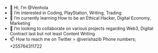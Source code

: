- 👋 Hi, I’m @Venhola
- 👀 I’m interested in Coding, PlayStation, Writing, Trading
- 🌱 I’m currently learning How to be an Ethical Hacker, Digital Economy, Marketing
- 💞️ I’m looking to collaborate on various projects regarding Web3, Digital Contract last but not least Content Writing
- 📫 How to reach me on Twitter = @verishazib
              Phone numbers; +255764311722
